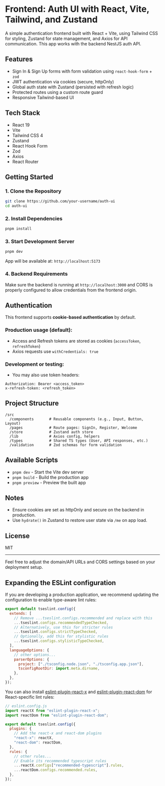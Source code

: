 # Frontend: Auth UI with React, Vite, Tailwind, and Zustand

A simple authentication frontend built with React + Vite, using Tailwind CSS for styling, Zustand for state management, and Axios for API communication. This app works with the backend NestJS auth API.

## Features

- Sign In & Sign Up forms with form validation using `react-hook-form` + `zod`
- JWT authentication via cookies (secure, httpOnly)
- Global auth state with Zustand (persisted with refresh logic)
- Protected routes using a custom route guard
- Responsive Tailwind-based UI

## Tech Stack

- React 19
- Vite
- Tailwind CSS 4
- Zustand
- React Hook Form
- Zod
- Axios
- React Router

## Getting Started

### 1. Clone the Repository

```bash
git clone https://github.com/your-username/auth-ui
cd auth-ui
```

### 2. Install Dependencies

```bash
pnpm install
```

### 3. Start Development Server

```bash
pnpm dev
```

App will be available at: `http://localhost:5173`

### 4. Backend Requirements

Make sure the backend is running at `http://localhost:3000` and CORS is properly configured to allow credentials from the frontend origin.

## Authentication

This frontend supports **cookie-based authentication** by default.

### Production usage (default):

- Access and Refresh tokens are stored as cookies (`accessToken`, `refreshToken`)
- Axios requests use `withCredentials: true`

### Development or testing:

- You may also use token headers:

```http
Authorization: Bearer <access_token>
x-refresh-token: <refresh_token>
```

## Project Structure

```
/src
  /components       # Reusable components (e.g., Input, Button, Layout)
  /pages            # Route pages: SignIn, Register, Welcome
  /store            # Zustand auth store
  /lib              # Axios config, helpers
  /types            # Shared TS types (User, API responses, etc.)
  /validation       # Zod schemas for form validation
```

## Available Scripts

- `pnpm dev` - Start the Vite dev server
- `pnpm build` - Build the production app
- `pnpm preview` - Preview the built app

## Notes

- Ensure cookies are set as httpOnly and secure on the backend in production.
- Use `hydrate()` in Zustand to restore user state via `/me` on app load.

## License

MIT

---

Feel free to adjust the domain/API URLs and CORS settings based on your deployment setup.

## Expanding the ESLint configuration

If you are developing a production application, we recommend updating the configuration to enable type-aware lint rules:

```js
export default tseslint.config({
  extends: [
    // Remove ...tseslint.configs.recommended and replace with this
    ...tseslint.configs.recommendedTypeChecked,
    // Alternatively, use this for stricter rules
    ...tseslint.configs.strictTypeChecked,
    // Optionally, add this for stylistic rules
    ...tseslint.configs.stylisticTypeChecked,
  ],
  languageOptions: {
    // other options...
    parserOptions: {
      project: ["./tsconfig.node.json", "./tsconfig.app.json"],
      tsconfigRootDir: import.meta.dirname,
    },
  },
});
```

You can also install [eslint-plugin-react-x](https://github.com/Rel1cx/eslint-react/tree/main/packages/plugins/eslint-plugin-react-x) and [eslint-plugin-react-dom](https://github.com/Rel1cx/eslint-react/tree/main/packages/plugins/eslint-plugin-react-dom) for React-specific lint rules:

```js
// eslint.config.js
import reactX from "eslint-plugin-react-x";
import reactDom from "eslint-plugin-react-dom";

export default tseslint.config({
  plugins: {
    // Add the react-x and react-dom plugins
    "react-x": reactX,
    "react-dom": reactDom,
  },
  rules: {
    // other rules...
    // Enable its recommended typescript rules
    ...reactX.configs["recommended-typescript"].rules,
    ...reactDom.configs.recommended.rules,
  },
});
```
